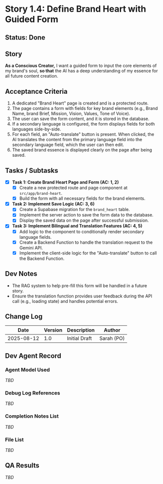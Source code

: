 # Story 1.4: Define Brand Heart with Guided Form

## Status: Done

## Story
**As a Conscious Creator,** I want a guided form to input the core elements of my brand's soul, **so that** the AI has a deep understanding of my essence for all future content creation.

## Acceptance Criteria
1.  A dedicated "Brand Heart" page is created and is a protected route.
2.  The page contains a form with fields for key brand elements (e.g., Brand Name, brand Brief, Mission, Vision, Values, Tone of Voice).
3.  The user can save the form content, and it is stored in the database.
4.  If a secondary language is configured, the form displays fields for both languages side-by-side.
5.  For each field, an "Auto-translate" button is present. When clicked, the AI translates the content from the primary language field into the secondary language field, which the user can then edit.
6.  The saved brand essence is displayed clearly on the page after being saved.

## Tasks / Subtasks
- [x] **Task 1: Create Brand Heart Page and Form (AC: 1, 2)**
    - [x] Create a new protected route and page component at `src/app/brand-heart`.
    - [x] Build the form with all necessary fields for the brand elements.
- [x] **Task 2: Implement Save Logic (AC: 3, 6)**
    - [x] Create a Supabase migration for the `brand_heart` table.
    - [x] Implement the server action to save the form data to the database.
    - [x] Display the saved data on the page after successful submission.
- [x] **Task 3: Implement Bilingual and Translation Features (AC: 4, 5)**
    - [x] Add logic to the component to conditionally render secondary language fields.
    - [x] Create a Backend Function to handle the translation request to the Gemini API.
    - [x] Implement the client-side logic for the "Auto-translate" button to call the Backend Function.

## Dev Notes
*   The RAG system to help pre-fill this form will be handled in a future story.
*   Ensure the translation function provides user feedback during the API call (e.g., loading state) and handles potential errors.

## Change Log
| Date | Version | Description | Author |
| --- | --- | --- | --- |
| 2025-08-12 | 1.0 | Initial Draft | Sarah (PO) |

## Dev Agent Record
### Agent Model Used
_TBD_

### Debug Log References
_TBD_

### Completion Notes List
_TBD_

### File List
_TBD_

## QA Results
_TBD_
